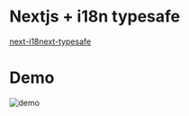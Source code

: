 # Nextjs + i18n typesafe

[next-i18next-typesafe](https://github.com/hunghg255/next-i18next-typesafe)

# Demo

![demo](https://res.cloudinary.com/hunghg255/image/upload/v1685974466/i18n-typesafe_qjxibu.png)
